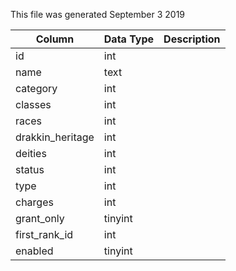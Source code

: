 This file was generated September 3 2019

| Column           | Data Type | Description |
| ---------------- | --------- | ----------- |
| id               | int       |             |
| name             | text      |             |
| category         | int       |             |
| classes          | int       |             |
| races            | int       |             |
| drakkin_heritage | int       |             |
| deities          | int       |             |
| status           | int       |             |
| type             | int       |             |
| charges          | int       |             |
| grant_only       | tinyint   |             |
| first_rank_id    | int       |             |
| enabled          | tinyint   |             |
